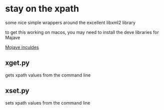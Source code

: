 # stay on the xpath

some nice simple wrappers around the excellent libxml2 library

to get this working on macos, you may need to install the deve libraries for Majave

[Mojave inculdes](https://silvae86.github.io/sysadmin/mac/osx/mojave/beta/libxml2/2018/07/05/fixing-missing-headers-for-homebrew-in-mac-osx-mojave/)

## xget.py

gets xpath values from the command line

## xset.py

sets xpath values from the command line



